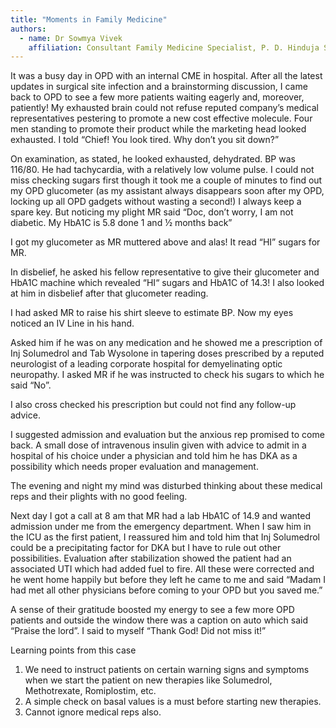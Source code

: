 ```yaml
---
title: "Moments in Family Medicine"
authors:
  - name: Dr Sowmya Vivek
    affiliation: Consultant Family Medicine Specialist, P. D. Hinduja Sindhi Hospital
---
```


It was a busy day in OPD with an internal CME in hospital. After all the latest updates in surgical site infection and a brainstorming discussion, I came back to OPD to see a few more patients waiting eagerly and, moreover, patiently! My exhausted brain could not refuse reputed company’s medical representatives pestering to promote a new cost effective molecule. Four men standing to promote their product while the marketing head looked exhausted. I told “Chief! You look tired. Why don’t you sit down?”

On examination, as stated, he looked exhausted, dehydrated. BP was 116/80. He had tachycardia, with a relatively low volume pulse. I could not miss checking sugars first though it took me a couple of minutes to find out my OPD glucometer (as my assistant always disappears soon after my OPD, locking up all OPD gadgets without wasting a second!) I always keep a spare key. But noticing my plight MR said “Doc, don’t worry, I am not diabetic. My HbA1C is 5.8 done 1 and ½ months back”

I got my glucometer as MR muttered above and alas! It read “HI” sugars for MR.

In disbelief, he asked his fellow representative to give their glucometer and HbA1C machine which revealed “HI“ sugars and HbA1C of 14.3! I also looked at him in disbelief after that glucometer reading.

I had asked MR to raise his shirt sleeve to estimate BP. Now my eyes noticed an IV Line in his hand.

Asked him if he was on any medication and he showed me a prescription of Inj Solumedrol and Tab Wysolone in tapering doses prescribed by a reputed neurologist of a leading corporate hospital for demyelinating optic neuropathy. I asked MR if he was instructed to check his sugars to which he said “No”.

I also cross checked his prescription but could not find any follow-up advice.

I suggested admission and evaluation but the anxious rep promised to come back. A small dose of intravenous insulin given with advice to admit in a hospital of his choice under a physician and told him he has DKA as a possibility which needs proper evaluation and management.

The evening and night my mind was disturbed thinking about these medical reps and their plights with no good feeling.

Next day I got a call at 8 am that MR had a lab HbA1C of 14.9 and wanted admission under me from the emergency department. When I saw him in the ICU as the first patient, I reassured him and told him that Inj Solumedrol could be a precipitating factor for DKA but I have to rule out other possibilities. Evaluation after stabilization showed the patient had an associated UTI which had added fuel to fire. All these were corrected and he went home happily but before they left he came to me and said “Madam I had met all other physicians before coming to your OPD but you saved me.”

A sense of their gratitude boosted my energy to see a few more OPD patients and outside the window there was a caption on auto which said “Praise the lord”. I said to myself “Thank God! Did not miss it!”

Learning points from this case 

1. We need to instruct patients on certain warning signs and symptoms when we start the patient on new therapies like Solumedrol, Methotrexate, Romiplostim, etc.
2. A simple check on basal values is a must before starting new therapies.
3. Cannot ignore medical reps also.
